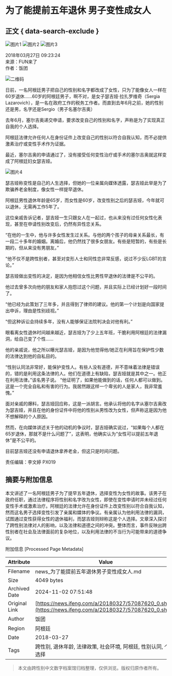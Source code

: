 # 为了能提前五年退休 男子变性成女人

## 正文 { data-search-exclude }


![图片1](https://dolphin.deliver.ifeng.com/c?z=ifeng&la=0&si=2&ci=23&cg=22&c=29&or=232&l=728&bg=728&b=726&u=https://y0.ifengimg.com/34c4a1d78882290c/2012/0528/1x1.gif)
![图片2](http://p1.ifengimg.com/a/2018_13/172bc665fac21fa_size17_w306_h409.jpg) 
![图片3](http://y3.ifengimg.com/a/2016/0414/ab605e5e0631dd6size71_w300_h300.jpg)

2018年03月27日 09:23:24  
来源：FUN来了  
作者：饭团  

![二维码](//h2.ifengimg.com/0f56ee67a4c375c2/2013/1106/indeccode.png)

日前，一名阿根廷男子把自己的性别和名字都改成了女性，只为了能像女人一样在60岁退休……60岁的阿根廷男子，啊不对，是女子瑟吉娅·拉扎罗维奇（Sergia Lazarovich），是一名在政府工作的税务工作者。而直到去年6月之前，她的性别还是男，名字还是Sergio（男子名塞尔吉奥）

去年6月，塞尔吉奥递交申请，要求改变自己的性别和名字，声称是为了实现真正自我的个人选择。

阿根廷法律允许任何人在身份证件上改变自己的性别以符合自我认知，而不必提供激素治疗或变性手术作为证据。

最近，塞尔吉奥的申请通过了，没有接受任何变性治疗或手术的塞尔吉奥就这样变成了阿根廷妇女瑟吉娅。

![图片4](http://p0.ifengimg.com/a/2018_13/77d6a647a7a8572_size82_w750_h560.jpg)

瑟吉娅称变性是自己的人生选择，但她的一位亲属向媒体透露，瑟吉娅此举是为了欺骗养老金制度，像女性一样提早退休。

阿根廷男性退休年龄是65岁，而女性是60岁，改变性别之后的瑟吉娅，今年就可以退休，无需再工作5年了。

这位亲戚告诉记者，瑟吉娅一生只跟女人在一起过，也从来没有过任何女性化表现，甚至在申请性别改变后，仍然有异性恋关系。

“在他的一生中，他与许多女性发生过关系。与他的两个孩子的母亲关系最长，有一段二十多年的婚姻。离婚后，他仍然找了很多女朋友。有些是短暂的，有些是长期的，但从来没有男朋友。”

“他不仅不是跨性别者，甚至对变形人士和同性恋非常反感，说过不少反LGBT的言论。”

瑟吉娅做出变性的决定，是因为他相信女性比男性早退休的法律是不公平的。

他过去曾多次向他的朋友和家人抱怨过这个问题，并且实际上已经计划好一段时间了。

“他已经为此策划了三年多，并且得到了律师的建议。他的第一个计划是向国家提出申诉，理由是性别歧视。”

“但这种诉讼会持续多年，没有人能够保证法院判决会对他有利。”

眼看离女性退休时间越来越近，瑟吉娅为了少上五年班，干脆利用阿根廷的法律漏洞，给自己变了个性……

他的亲戚说，他之所以曝光瑟吉娅，是因为他觉得他/她正在利用旨在保护性少数的法律达到他的自私目的。

“性别认同法非常好，能保护变性人。有些人没有道德，并不意味着法律是错误的，错的是利用这条法律的人。他们在道德上有缺陷，瑟吉娅就是其中之一。他正在利用法律。”该名男子说。 “他证明了，如果他能做到的话，任何人都可以做到。这是一个完全自私和有害的行为。我居然跟这样一个卑劣的人是家人，我非常羞愧。”

面对亲戚的爆料，瑟吉娅回应称，这是一派胡言。他承认将他的名字从塞尔吉奥改为瑟吉娅，并且在他的身份证件中将他的性别从男性改为女性，但声称这是因为他不想解释的个人原因。

然而，在向媒体讲述关于他的动机的争议时，瑟吉娅确实说过，“如果每个人都在65岁退休，那就不是什么问题了”，这表明，他确实认为“女性可以提前五年退休”是不公平的。

目前瑟吉娅还没有申请退休拿养老金，但这只是时间问题。

责任编辑：李文婷 PX019

## 摘要与附加信息

<!-- tcd_abstract -->
本文讲述了一名阿根廷男子为了提早五年退休，选择变性为女性的故事。该男子在政府任职，通过法律程序将性别和名字改为女性，即使在变性申请时并未经过任何变性手术或激素治疗。阿根廷的法律允许在身份证件上改变性别以符合自我认知，然而这名男子选择变性引发了亲属和媒体的争议。有亲属认为他利用法律的漏洞，试图通过变性获得女性的退休福利，而瑟吉娅则辩称这是个人选择。文章深入探讨了跨性别法律对人的影响，以及法律和道德之间的冲突。整体而言，事件反映出跨性别者在社会及法律面前的复杂地位，以及利用法律的不当行为可能带来的道德争议。
<!-- tcd_abstract_end -->

附加信息 [Processed Page Metadata]

| Attribute       | Value                                  |
|-----------------|----------------------------------------|
| Filename        | news_为了能提前五年退休男子变性成女人.md                             |
| Size            | 4049 bytes                           |
| Archived Date   | 2024-11-02 07:51:48                             |
| Original Link   | [https://news.ifeng.com/a/20180327/57087620_0.shtml](https://news.ifeng.com/a/20180327/57087620_0.shtml)                       |
| Author          | 饭团                               |
| Region          | 阿根廷                               |
| Date            | 2018-03-27                                 |
| Tags            | 跨性别, 退休年龄, 法律政策, 社会环境, 阿根廷, 性别认同, 个人选择                                 |
>
> 本文由跨性别中文数字档案馆归档整理，仅供浏览。版权归原作者所有。
>